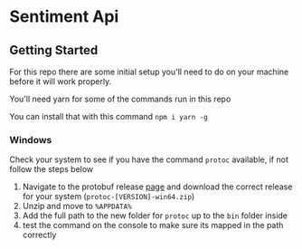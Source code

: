 # Sentiment Api

## Getting Started

For this repo there are some initial setup you'll need to do on your machine before it will work properly.

You'll need yarn for some of the commands run in this repo

You can install that with this command `npm i yarn -g`

### Windows

Check your system to see if you have the command `protoc` available, if not follow the steps below

1. Navigate to the protobuf release [page](https://github.com/protocolbuffers/protobuf/releases) and download the correct release for your system (`protoc-[VERSION]-win64.zip`)
2. Unzip and move to `%APPDATA%`
3. Add the full path to the new folder for `protoc` up to the `bin` folder inside
4. test the command on the console to make sure its mapped in the path correctly

